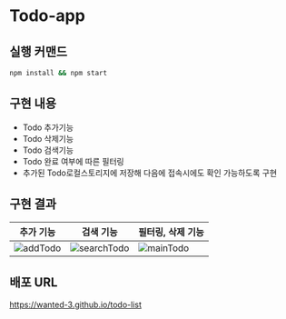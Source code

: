 # Todo-app

## 실행 커맨드

```sh
npm install && npm start
```

## 구현 내용

- Todo 추가기능
- Todo 삭제기능
- Todo 검색기능
- Todo 완료 여부에 따른 필터링
- 추가된 Todo로컬스토리지에 저장해 다음에 접속시에도 확인 가능하도록 구현

## 구현 결과

|추가 기능|검색 기능|필터링, 삭제 기능|
|--|--|--|
|![addTodo](https://user-images.githubusercontent.com/79239852/167281650-3030fd1e-fbd9-4e14-899b-f29927a64b00.gif)|![searchTodo](https://user-images.githubusercontent.com/79239852/167281653-412585a0-8201-4d9f-aab1-40550635979a.gif)|![mainTodo](https://user-images.githubusercontent.com/79239852/167281657-3174532e-8ce4-490f-ba77-c9e6f0cf014f.gif)|

## 배포 URL

<https://wanted-3.github.io/todo-list>
